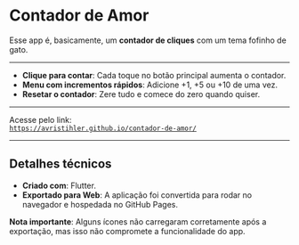 # Contador de Amor

Esse app é, basicamente, um **contador de cliques** com um tema fofinho de gato.

---

- **Clique para contar**: Cada toque no botão principal aumenta o contador.  
- **Menu com incrementos rápidos**: Adicione +1, +5 ou +10 de uma vez.  
- **Resetar o contador**: Zere tudo e comece do zero quando quiser.  

---
Acesse pelo link:  
[`https://avristihler.github.io/contador-de-amor/`](https://avrilstihler.github.io/contador-de-amor/)  

---

## Detalhes técnicos  

- **Criado com**: Flutter.  
- **Exportado para Web**: A aplicação foi convertida para rodar no navegador e hospedada no GitHub Pages.  

**Nota importante**: Alguns ícones não carregaram corretamente após a exportação, mas isso não compromete a funcionalidade do app.  



